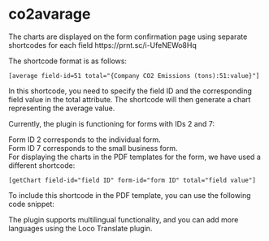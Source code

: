 # co2avarage
<p>The charts are displayed on the form confirmation page using separate shortcodes for each field https://prnt.sc/i-UfeNEWo8Hq</p>
<p>The shortcode format is as follows:</p>
<code>[average field-id=51 total="{Company CO2 Emissions (tons):51:value}"]</code>
<p>
In this shortcode, you need to specify the field ID and the corresponding field value in the total attribute. The shortcode will then generate a chart representing the average value.
</p>
<p>
Currently, the plugin is functioning for forms with IDs 2 and 7:
</p><p>
Form ID 2 corresponds to the individual form.<br />
Form ID 7 corresponds to the small business form.<br />
For displaying the charts in the PDF templates for the form, we have used a different shortcode:</p>
<code>[getChart field-id="field ID" form-id="form ID" total="field value"]</code>
<p>
To include this shortcode in the PDF template, you can use the following code snippet:</p>
<code><?php echo do_shortcode('[getChart field-id="8" form-id="2" total="' . $entry[8] . '" ]') ?></code>
<p>
The plugin supports multilingual functionality, and you can add more languages using the Loco Translate plugin.</p>
